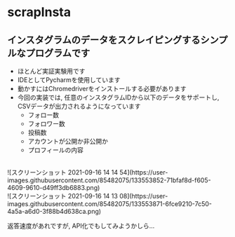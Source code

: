 # scrapInsta
## インスタグラムのデータをスクレイピングするシンプルなプログラムです<br>
* ほとんど実証実験用です<br>
* IDEとしてPycharmを使用しています<br>
* 動かすにはChromedriverをインストールする必要があります<br>
* 今回の実装では, 任意のインスタグラムIDから以下のデータをサポートし, CSVデータが出力されるようになっています
  * フォロー数
  * フォロワー数
  * 投稿数
  * アカウントが公開か非公開か
  * プロフィールの内容
<br>
![スクリーンショット 2021-09-16 14 14 54](https://user-images.githubusercontent.com/85482075/133553852-71bfaf8d-f605-4609-9610-d49ff3db6883.png)<br>
![スクリーンショット 2021-09-16 14 13 08](https://user-images.githubusercontent.com/85482075/133553871-6fce9210-7c50-4a5a-a6d0-3f88b4d638ca.png)<br>


返答速度があれですが, API化でもしてみようかしら...
